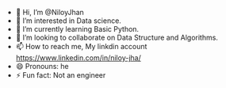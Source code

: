- 👋 Hi, I’m @NiloyJhan
- 👀 I’m interested in Data science.
- 🌱 I’m currently learning Basic Python.
- 💞️ I’m looking to collaborate on Data Structure and Algorithms.
- 📫 How to reach me, My linkdin account https://www.linkedin.com/in/niloy-jha/
- 😄 Pronouns: he
- ⚡ Fun fact: Not an engineer

<!---
NiloyJhan/NiloyJhan is a ✨ special ✨ repository because its `README.md` (this file) appears on your GitHub profile.
You can click the Preview link to take a look at your changes.
--->
